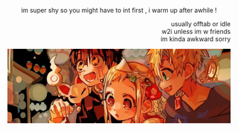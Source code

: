 <p align="center"> im super shy so you might have to int first , i warm up after awhile !
<div style='text-align: right;'> usually offtab or idle 
<div style='text-align: right;'> w2i unless im w friends
<div style='text-align: right;'> im kinda awkward sorry 


![alt text](https://github.com/juniebugs/juniebugs/blob/390b21e3cba89d76b77c5c4e442b825084df12dd/tbhkbnaner2.jpg)
